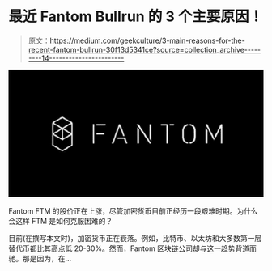 # 最近 Fantom Bullrun 的 3 个主要原因！

> 原文：<https://medium.com/geekculture/3-main-reasons-for-the-recent-fantom-bullrun-30f13d5341ce?source=collection_archive---------14----------------------->

![](img/c5b1d609d05e42fb8cf7828532944681.png)

Fantom FTM 的股价正在上涨，尽管加密货币目前正经历一段艰难时期。为什么会这样 FTM 是如何克服困难的？

目前(在撰写本文时)，加密货币正在衰落。例如，比特币、以太坊和大多数第一层替代币都比其高点低 20-30%。然而，Fantom 区块链公司却与这一趋势背道而驰。那是因为，在…